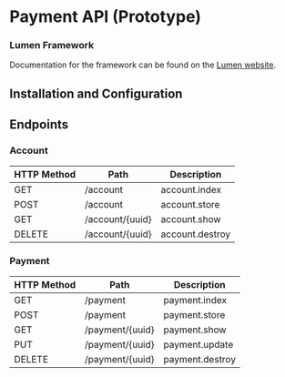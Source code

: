 # Payment API (Prototype)

### Lumen Framework

Documentation for the framework can be found on the [Lumen website](https://lumen.laravel.com/docs).

## Installation and Configuration

## Endpoints

### Account
| HTTP Method  | Path                | Description                  |
|--------|----------------------------|------------------------------|
| GET    | /account                   | account.index                |
| POST   | /account                   | account.store                |
| GET    | /account/{uuid}            | account.show                 |
| DELETE | /account/{uuid}            | account.destroy              |

### Payment
| HTTP Method  | Path                | Description                  |
|--------|----------------------------|------------------------------|
| GET    | /payment                   | payment.index                |
| POST   | /payment                   | payment.store                |
| GET    | /payment/{uuid}            | payment.show                 |
| PUT    | /payment/{uuid}            | payment.update               |
| DELETE | /payment/{uuid}            | payment.destroy              |
